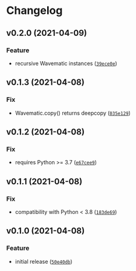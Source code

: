 # Changelog

<!--next-version-placeholder-->

## v0.2.0 (2021-04-09)
### Feature
* recursive Wavematic instances ([`39ece0e`](https://github.com/MicaelJarniac/Wavematic/commit/39ece0ee2d9feb8839769a3ec5d3cbcbe3533ab3))

## v0.1.3 (2021-04-08)
### Fix
* Wavematic.copy() returns deepcopy ([`035e129`](https://github.com/MicaelJarniac/Wavematic/commit/035e1290c708633989a3399bcaac99272d916307))

## v0.1.2 (2021-04-08)
### Fix
* requires Python >= 3.7 ([`e67cee9`](https://github.com/MicaelJarniac/Wavematic/commit/e67cee908ac3414a40cdfbaaafaa66b46b40e246))

## v0.1.1 (2021-04-08)
### Fix
* compatibility with Python < 3.8 ([`183de69`](https://github.com/MicaelJarniac/Wavematic/commit/183de697b2f9a896902eebf89356d53dd05702a3))

## v0.1.0 (2021-04-08)
### Feature
* initial release ([`50e40db`](https://github.com/MicaelJarniac/Wavematic/commit/50e40db4379075ee4d739a6935d95185db5f3465))
